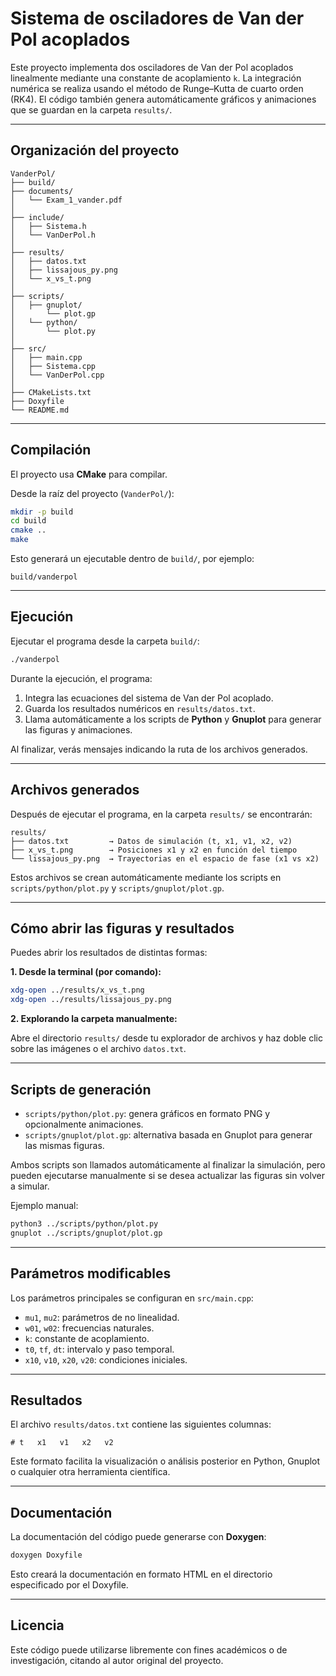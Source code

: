 # Sistema de osciladores de Van der Pol acoplados

Este proyecto implementa dos osciladores de Van der Pol acoplados linealmente mediante una constante de acoplamiento `k`.
La integración numérica se realiza usando el método de Runge–Kutta de cuarto orden (RK4).
El código también genera automáticamente gráficos y animaciones que se guardan en la carpeta `results/`.

---

## Organización del proyecto

```
VanderPol/
├── build/
├── documents/
│   └── Exam_1_vander.pdf
│
├── include/
│   ├── Sistema.h
│   └── VanDerPol.h
│
├── results/
│   ├── datos.txt
│   ├── lissajous_py.png
│   └── x_vs_t.png
│
├── scripts/
│   ├── gnuplot/
│       └── plot.gp
│   └── python/
│       └── plot.py
│
├── src/
│   ├── main.cpp
│   ├── Sistema.cpp
│   └── VanDerPol.cpp
│
├── CMakeLists.txt
├── Doxyfile
└── README.md

```

---

## Compilación

El proyecto usa **CMake** para compilar.

Desde la raíz del proyecto (`VanderPol/`):

```bash
mkdir -p build
cd build
cmake ..
make
```

Esto generará un ejecutable dentro de `build/`, por ejemplo:

```
build/vanderpol
```

---

## Ejecución

Ejecutar el programa desde la carpeta `build/`:

```bash
./vanderpol
```

Durante la ejecución, el programa:

1. Integra las ecuaciones del sistema de Van der Pol acoplado.
2. Guarda los resultados numéricos en `results/datos.txt`.
3. Llama automáticamente a los scripts de **Python** y **Gnuplot** para generar las figuras y animaciones.

Al finalizar, verás mensajes indicando la ruta de los archivos generados.

---

## Archivos generados

Después de ejecutar el programa, en la carpeta `results/` se encontrarán:

```
results/
├── datos.txt         → Datos de simulación (t, x1, v1, x2, v2)
├── x_vs_t.png        → Posiciones x1 y x2 en función del tiempo
└── lissajous_py.png  → Trayectorias en el espacio de fase (x1 vs x2)
```

Estos archivos se crean automáticamente mediante los scripts en `scripts/python/plot.py` y `scripts/gnuplot/plot.gp`.

---

## Cómo abrir las figuras y resultados

Puedes abrir los resultados de distintas formas:

**1. Desde la terminal (por comando):**

```bash
xdg-open ../results/x_vs_t.png
xdg-open ../results/lissajous_py.png
```

**2. Explorando la carpeta manualmente:**

Abre el directorio `results/` desde tu explorador de archivos y haz doble clic sobre las imágenes o el archivo `datos.txt`.

---

## Scripts de generación

* `scripts/python/plot.py`: genera gráficos en formato PNG y opcionalmente animaciones.
* `scripts/gnuplot/plot.gp`: alternativa basada en Gnuplot para generar las mismas figuras.

Ambos scripts son llamados automáticamente al finalizar la simulación, pero pueden ejecutarse manualmente si se desea actualizar las figuras sin volver a simular.

Ejemplo manual:

```bash
python3 ../scripts/python/plot.py
gnuplot ../scripts/gnuplot/plot.gp
```

---

## Parámetros modificables

Los parámetros principales se configuran en `src/main.cpp`:

* `mu1`, `mu2`: parámetros de no linealidad.
* `w01`, `w02`: frecuencias naturales.
* `k`: constante de acoplamiento.
* `t0`, `tf`, `dt`: intervalo y paso temporal.
* `x10`, `v10`, `x20`, `v20`: condiciones iniciales.

---

## Resultados

El archivo `results/datos.txt` contiene las siguientes columnas:

```
# t   x1   v1   x2   v2
```

Este formato facilita la visualización o análisis posterior en Python, Gnuplot o cualquier otra herramienta científica.

---

## Documentación

La documentación del código puede generarse con **Doxygen**:

```bash
doxygen Doxyfile
```

Esto creará la documentación en formato HTML en el directorio especificado por el Doxyfile.

---

## Licencia

Este código puede utilizarse libremente con fines académicos o de investigación, citando al autor original del proyecto.
